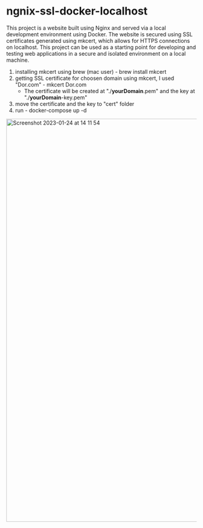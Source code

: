 # ngnix-ssl-docker-localhost
This project is a website built using Nginx and served via a local development environment using Docker.
The website is secured using SSL certificates generated using mkcert, which allows for HTTPS connections on localhost.
This project can be used as a starting point for developing and testing web applications in a secure and isolated environment on a local machine.

1. installing mkcert using brew (mac user) - brew install mkcert
2. getting SSL certificate for choosen domain using mkcert, I used "Dor.com" -  mkcert Dor.com
   - The certificate will be created at "./**yourDomain**.pem" and the key at "./**yourDomain**-key.pem"
3. move the certificate and the key to "cert" folder
4. run - docker-compose up -d
<img width="1066" alt="Screenshot 2023-01-24 at 14 11 54" src="https://user-images.githubusercontent.com/123317116/214290735-0c0a5253-9dcf-49b6-b96b-73cf55fad47c.png">
